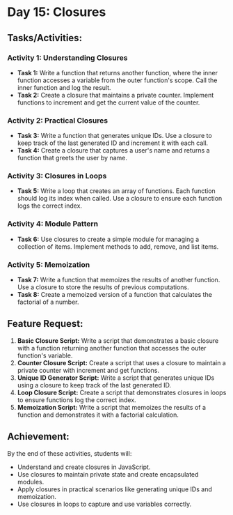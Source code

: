 # Day 15: Closures

## Tasks/Activities:

### Activity 1: Understanding Closures

- **Task 1:** Write a function that returns another function, where the inner function accesses a variable from the outer function's scope. Call the inner function and log the result.
- **Task 2:** Create a closure that maintains a private counter. Implement functions to increment and get the current value of the counter.

### Activity 2: Practical Closures

- **Task 3:** Write a function that generates unique IDs. Use a closure to keep track of the last generated ID and increment it with each call.
- **Task 4:** Create a closure that captures a user's name and returns a function that greets the user by name.

### Activity 3: Closures in Loops

- **Task 5:** Write a loop that creates an array of functions. Each function should log its index when called. Use a closure to ensure each function logs the correct index.

### Activity 4: Module Pattern

- **Task 6:** Use closures to create a simple module for managing a collection of items. Implement methods to add, remove, and list items.

### Activity 5: Memoization

- **Task 7:** Write a function that memoizes the results of another function. Use a closure to store the results of previous computations.
- **Task 8:** Create a memoized version of a function that calculates the factorial of a number.

## Feature Request:

1. **Basic Closure Script:** Write a script that demonstrates a basic closure with a function returning another function that accesses the outer function's variable.
2. **Counter Closure Script:** Create a script that uses a closure to maintain a private counter with increment and get functions.
3. **Unique ID Generator Script:** Write a script that generates unique IDs using a closure to keep track of the last generated ID.
4. **Loop Closure Script:** Create a script that demonstrates closures in loops to ensure functions log the correct index.
5. **Memoization Script:** Write a script that memoizes the results of a function and demonstrates it with a factorial calculation.

## Achievement:

By the end of these activities, students will:
- Understand and create closures in JavaScript.
- Use closures to maintain private state and create encapsulated modules.
- Apply closures in practical scenarios like generating unique IDs and memoization.
- Use closures in loops to capture and use variables correctly.
